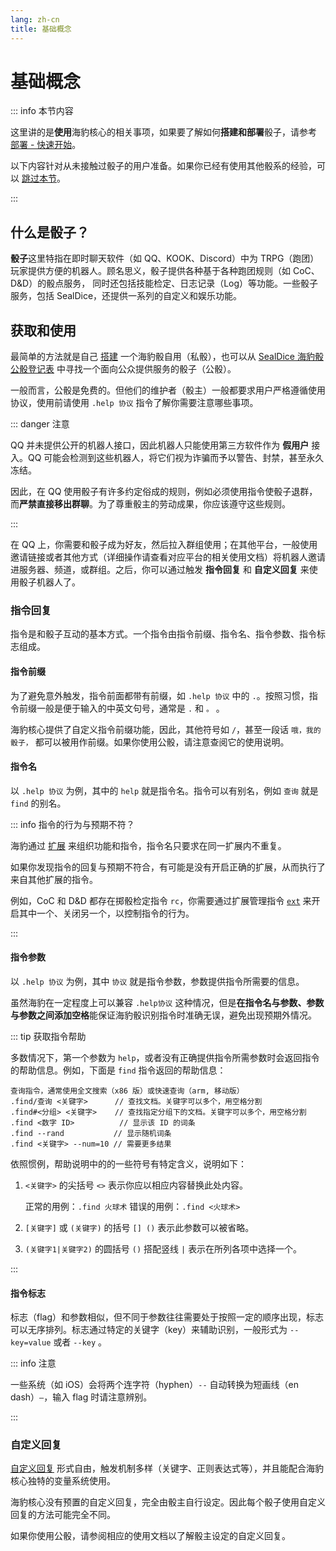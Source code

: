 ```yaml
---
lang: zh-cn
title: 基础概念
---
```


# 基础概念

::: info 本节内容

这里讲的是**使用**海豹核心的相关事项，如果要了解如何**搭建和部署**骰子，请参考 [部署 - 快速开始](../deploy/quick-start.md)。

以下内容针对从未接触过骰子的用户准备。如果你已经有使用其他骰系的经验，可以 [跳过本节](./quick-start.md)。

:::

## 什么是骰子？

**骰子**这里特指在即时聊天软件（如 QQ、KOOK、Discord）中为 TRPG（跑团）玩家提供方便的机器人。顾名思义，骰子提供各种基于各种跑团规则（如 CoC、D&D）的骰点服务，
同时还包括技能检定、日志记录（Log）等功能。一些骰子服务，包括 SealDice，还提供一系列的自定义和娱乐功能。

## 获取和使用

最简单的方法就是自己 [搭建](../deploy/quick-start.md) 一个海豹骰自用（私骰），也可以从 [SealDice 海豹骰公骰登记表](https://docs.qq.com/sheet/DV0F4RWdyellaRkZD?tab=BB08J2&scode=) 中寻找一个面向公众提供服务的骰子（公骰）。

一般而言，公骰是免费的。但他们的维护者（骰主）一般都要求用户严格遵循使用协议，使用前请使用 `.help 协议` 指令了解你需要注意哪些事项。

::: danger 注意

QQ 并未提供公开的机器人接口，因此机器人只能使用第三方软件作为 **假用户** 接入。QQ 可能会检测到这些机器人，将它们视为诈骗而予以警告、封禁，甚至永久冻结。

因此，在 QQ 使用骰子有许多约定俗成的规则，例如必须使用指令使骰子退群，而**严禁直接移出群聊**。为了尊重骰主的劳动成果，你应该遵守这些规则。

:::

在 QQ 上，你需要和骰子成为好友，然后拉入群组使用；在其他平台，一般使用邀请链接或者其他方式（详细操作请查看对应平台的相关使用文档）将机器人邀请进服务器、频道，或群组。之后，你可以通过触发 **指令回复** 和 **自定义回复** 来使用骰子机器人了。

### 指令回复

指令是和骰子互动的基本方式。一个指令由指令前缀、指令名、指令参数、指令标志组成。

#### 指令前缀

为了避免意外触发，指令前面都带有前缀，如 `.help 协议` 中的 `.`。按照习惯，指令前缀一般是便于输入的中英文句号，通常是 `.` 和 `。` 。

海豹核心提供了自定义指令前缀功能，因此，其他符号如 `/`，甚至一段话 `哦，我的骰子，` 都可以被用作前缀。如果你使用公骰，请注意查阅它的使用说明。

#### 指令名

以 `.help 协议` 为例，其中的 `help` 就是指令名。指令可以有别名，例如 `查询` 就是 `find` 的别名。

::: info 指令的行为与预期不符？

海豹通过 [扩展](../advanced/introduce.md) 来组织功能和指令，指令名只要求在同一扩展内不重复。

如果你发现指令的回复与预期不符合，有可能是没有开启正确的扩展，从而执行了来自其他扩展的指令。

例如，CoC 和 D&D 都存在掷骰检定指令 `rc`，你需要通过扩展管理指令 [`ext`](./core.md) 来开启其中一个、关闭另一个，以控制指令的行为。

<!-- TODO ext 链接到适当的段标题 -->

:::

#### 指令参数

以 `.help 协议` 为例，其中 `协议` 就是指令参数，参数提供指令所需要的信息。

虽然海豹在一定程度上可以兼容 `.help协议` 这种情况，但是**在指令名与参数、参数与参数之间添加空格**能保证海豹骰识别指令时准确无误，避免出现预期外情况。

::: tip 获取指令帮助

多数情况下，第一个参数为 `help`，或者没有正确提供指令所需参数时会返回指令的帮助信息。例如，下面是 `find` 指令返回的帮助信息：

```text
查询指令，通常使用全文搜索（x86 版）或快速查询（arm, 移动版）
.find/查询 <关键字>      // 查找文档。关键字可以多个，用空格分割
.find#<分组> <关键字>    // 查找指定分组下的文档。关键字可以多个，用空格分割
.find <数字 ID>          // 显示该 ID 的词条
.find --rand           // 显示随机词条
.find <关键字> --num=10 // 需要更多结果
```

依照惯例，帮助说明中的的一些符号有特定含义，说明如下：

1. `<关键字>` 的尖括号 `<>` 表示你应以相应内容替换此处内容。

    正常的用例：`.find 火球术`
    错误的用例：`.find <火球术>`

2. `[关键字]` 或 `(关键字)` 的括号 `[] ()` 表示此参数可以被省略。
3. `(关键字1|关键字2)` 的圆括号 `()` 搭配竖线 `|` 表示在所列各项中选择一个。

:::

#### 指令标志

标志（flag）和参数相似，但不同于参数往往需要处于按照一定的顺序出现，标志可以无序排列。标志通过特定的关键字（key）来辅助识别，一般形式为 `--key=value` 或者 `--key` 。

::: info 注意

一些系统（如 iOS）会将两个连字符（hyphen）`--` 自动转换为短画线（en dash）`–`，输入 flag 时请注意辨别。

:::

### 自定义回复

[自定义回复](deck_and_reply.md) 形式自由，触发机制多样（关键字、正则表达式等），并且能配合海豹核心独特的变量系统使用。

海豹核心没有预置的自定义回复，完全由骰主自行设定。因此每个骰子使用自定义回复的方法可能完全不同。

如果你使用公骰，请参阅相应的使用文档以了解骰主设定的自定义回复。
